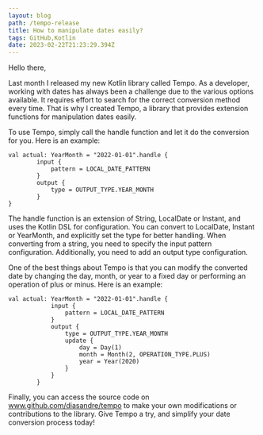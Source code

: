 ```yaml
---
layout: blog
path: /tempo-release
title: How to manipulate dates easily?
tags: GitHub,Kotlin
date: 2023-02-22T21:23:29.394Z
---
```

Hello there,

Last month I released my new Kotlin library called Tempo. As a developer, working with dates has always been a challenge due to the various options available. It requires effort to search for the correct conversion method every time. That is why I created Tempo, a library that provides extension functions for manipulation dates easily.

To use Tempo, simply call the handle function and let it do the conversion for you. Here is an example:

```
val actual: YearMonth = "2022-01-01".handle {
        input {
            pattern = LOCAL_DATE_PATTERN
        }
        output {
            type = OUTPUT_TYPE.YEAR_MONTH
        }
}
```

The handle function is an extension of String, LocalDate or Instant, and uses the Kotlin DSL for configuration. You can convert to LocalDate, Instant or YearMonth, and explicitly set the type for better handling. When converting from a string, you need to specify the input pattern configuration. Additionally, you need to add an output type configuration.

One of the best things about Tempo is that you can modify the converted date by changing the day, month, or year to a fixed day or performing an operation of plus or minus. Here is an example:

```
val actual: YearMonth = "2022-01-01".handle {
            input {
                pattern = LOCAL_DATE_PATTERN
            }
            output {
                type = OUTPUT_TYPE.YEAR_MONTH
                update {
                    day = Day(1)
                    month = Month(2, OPERATION_TYPE.PLUS)
                    year = Year(2020)
                }
            }
        }
```

Finally, you can access the source code on www.github.com/diasandre/tempo to make your own modifications or contributions to the library. Give Tempo a try, and simplify your date conversion process today!
